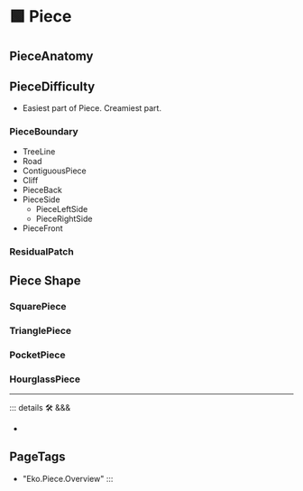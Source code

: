 # 🟩  <eko>Piece</eko>

## PieceAnatomy

## PieceDifficulty

- Easiest part of Piece. Creamiest part.

### PieceBoundary

- TreeLine
- Road
- ContiguousPiece
- Cliff
- PieceBack
- PieceSide
    - PieceLeftSide
    - PieceRightSide
- PieceFront

### ResidualPatch

## Piece Shape

### SquarePiece

### TrianglePiece

### PocketPiece

### HourglassPiece

---

<!-- =================================================== -->
<!-- =================================================== -->
<!-- =================================================== -->
<!-- =================================================== -->
<!-- =================================================== -->
::: details 🛠 <dev>&&&</dev>

-

<h2>PageTags</h2>

- "Eko.Piece.Overview"
:::
